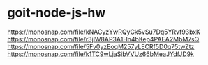 # goit-node-js-hw
https://monosnap.com/file/kNACyzYwRQyCk5vSu7Dq5YRvf93bxK
https://monosnap.com/file/r3jlW8AP3A1Hn4bKep4PAEA2MbM7sQ
https://monosnap.com/file/5Fv0yzEoqM257yLECRf5D0q75twZtz
https://monosnap.com/file/k1TC9wLjaSibVVUz66bMeaJYdfJD9k
